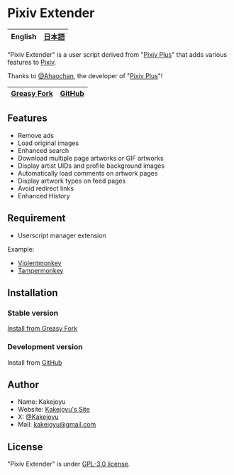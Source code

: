 # Pixiv Extender

| English | [日本語](https://github.com/Kakejoyu/PixivExtender/blob/main/README_ja.md) |
|--|--|

"Pixiv Extender" is a user script derived from "[Pixiv Plus](https://greasyfork.org/en/scripts/34153-pixiv-plus)" that adds various features to [Pixiv](https://www.pixiv.net).

Thanks to [@Ahaochan](https://greasyfork.org/users/30831-ahaochan), the developer of "[Pixiv Plus](https://greasyfork.org/scripts/34153-pixiv-plus)"!

| [Greasy Fork](https://greasyfork.org/scripts/482803-pixiv-extender) | [GitHub](https://github.com/Kakejoyu/PixivExtender) |
|--|--|

## Features

- Remove ads
- Load original images
- Enhanced search
- Download multiple page artworks or GIF artworks
- Display artist UIDs and profile background images
- Automatically load comments on artwork pages
- Display artwork types on feed pages
- Avoid redirect links
- Enhanced History

## Requirement

- Userscript manager extension

Example:

- [Violentmonkey](https://violentmonkey.github.io)
- [Tampermonkey](https://www.tampermonkey.net/)

## Installation

### Stable version

[Install from Greasy Fork](https://update.greasyfork.org/scripts/482803/Pixiv%20Extender.user.js)

### Development version

Install from [GitHub](https://github.com/Kakejoyu/PixivExtender/raw/main/Pixiv_Extender.user.js)

## Author

- Name: Kakejoyu
- Website: [Kakejoyu's Site](http://kakejoyu.github.io)
- X: [@Kakejoyu](https://twitter.com/Kakejoyu)
- Mail: <kakejoyu@gmail.com>

## License

"Pixiv Extender" is under [GPL-3.0 license](https://github.com/Kakejoyu/UserScripts/blob/main/LICENSE).
